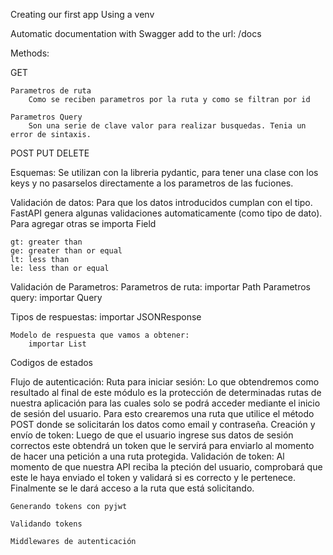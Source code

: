 Creating our first app
    Using a venv

Automatic documentation with Swagger
    add to the url: /docs

Methods:

GET

    Parametros de ruta
        Como se reciben parametros por la ruta y como se filtran por id

    Parametros Query
        Son una serie de clave valor para realizar busquedas. Tenia un error de sintaxis.

POST
PUT
DELETE

Esquemas:
    Se utilizan con la libreria pydantic, para tener una clase con los keys y no pasarselos directamente a los parametros de las fuciones.

Validación de datos:
    Para que los datos introducidos cumplan con el tipo.
    FastAPI genera algunas validaciones automaticamente (como tipo de dato).
    Para agregar otras se importa Field

    gt: greater than
    ge: greater than or equal
    lt: less than
    le: less than or equal

Validación de Parametros:
    Parametros de ruta:
        importar Path
    Parametros query:
        importar Query
    
Tipos de respuestas:
    importar JSONResponse

    Modelo de respuesta que vamos a obtener:
        importar List

Codigos de estados


Flujo de autenticación:
    Ruta para iniciar sesión:
        Lo que obtendremos como resultado al final de este módulo es la protección de determinadas rutas de nuestra aplicación para las cuales solo se podrá acceder mediante el inicio de sesión del usuario. Para esto crearemos una ruta que utilice el método POST donde se solicitarán los datos como email y contraseña.
    Creación y envío de token:
        Luego de que el usuario ingrese sus datos de sesión correctos este obtendrá un token que le servirá para enviarlo al momento de hacer una petición a una ruta protegida.
    Validación de token:
        Al momento de que nuestra API reciba la pteción del usuario, comprobará que este le haya enviado el token y validará si es correcto y le pertenece. Finalmente se le dará acceso a la ruta que está solicitando.

    Generando tokens con pyjwt

    Validando tokens

    Middlewares de autenticación
        

